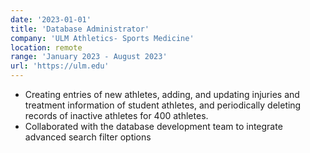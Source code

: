 ```yaml
---
date: '2023-01-01'
title: 'Database Administrator'
company: 'ULM Athletics- Sports Medicine'
location: remote
range: 'January 2023 - August 2023'
url: 'https://ulm.edu'
---
```


- Creating entries of new athletes, adding, and updating injuries and treatment information of student athletes, and periodically deleting records of
inactive athletes for 400 athletes.
- Collaborated with the database development team to integrate advanced search filter options
